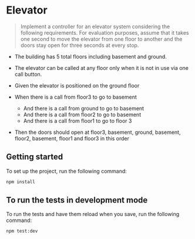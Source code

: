 # Elevator

> Implement a controller for an elevator system considering the following requirements. For evaluation purposes, assume that it takes one second to move the elevator from one floor to another and the doors stay open for three seconds at every stop.

- The building has 5 total floors including basement and ground.
- The elevator can be called at any floor only when it is not in use via one call button.

- Given the elevator is positioned on the ground floor
- When there is a call from floor3 to go to basement
  - And there is a call from ground to go to basement
  - And there is a call from floor2 to go to basement
  - And there is a call from floor1 to go to floor 3
- Then the doors should open at floor3, basement, ground, basement, floor2, basement, floor1 and floor3 in this order

## Getting started

To set up the project, run the following command:

```bash
npm install
```

## To run the tests in development mode

To run the tests and have them reload when you save, run the following command:

```bash
npm test:dev
```



